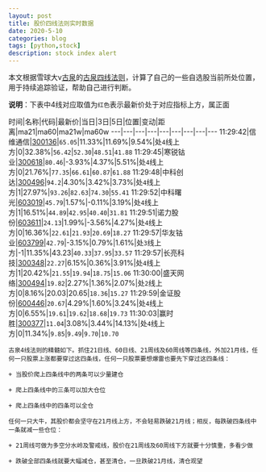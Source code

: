 ```yaml
---
layout: post
title: 股价四线法则实时数据
date: 2020-5-10
categories: blog
tags: [python,stock]
description: stock index alert
---
```



本文根据雪球大v[古泉](https://xueqiu.com/u/7148646888)的[古泉四线法则](https://xueqiu.com/7148646888/130498192)，计算了自己的一些自选股当前所处位置，用于持续追踪验证，帮助自己进行判断。

**说明**：下表中4线对应取值为`红色`表示最新价处于对应指标上方，属正面

时间|名称|代码|最新价|当日|3日|5日|位置|变动|距离|ma21|ma60|ma21w|ma60w
---|---|---|---|---|---|---|---|---
11:29:42|信维通信|[300136](https://xueqiu.com/S/SZ300136)|`65.05`|11.33%|11.69%|9.54%|处`4`线上方|0|32.38%|`56.42`|`52.30`|`48.51`|`41.88`
11:29:45|寒锐钴业|[300618](https://xueqiu.com/S/SZ300618)|`80.46`|-3.93%|4.37%|5.51%|处`4`线上方|0|21.76%|`77.35`|`66.61`|`60.87`|`61.88`
11:29:48|中科创达|[300496](https://xueqiu.com/S/SZ300496)|`94.2`|4.30%|3.42%|3.73%|处`4`线上方|1|27.97%|`93.26`|`82.63`|`74.30`|`55.41`
11:29:52|中科曙光|[603019](https://xueqiu.com/S/SH603019)|`45.79`|1.57%|-0.11%|3.19%|处`4`线上方|1|16.51%|`44.89`|`42.95`|`40.40`|`31.81`
11:29:51|诺力股份|[603611](https://xueqiu.com/S/SH603611)|`24.13`|1.99%|-3.56%|4.27%|处`4`线上方|0|16.36%|`22.61`|`21.93`|`20.69`|`18.27`
11:29:57|华友钴业|[603799](https://xueqiu.com/S/SH603799)|`42.79`|-3.15%|0.79%|1.61%|处`3`线上方|-1|11.35%|43.23|`40.33`|`37.95`|`33.57`
11:29:57|长亮科技|[300348](https://xueqiu.com/S/SZ300348)|`22.27`|6.15%|0.36%|3.91%|处`4`线上方|1|20.42%|`21.55`|`19.94`|`18.75`|`15.06`
11:30:00|盛天网络|[300494](https://xueqiu.com/S/SZ300494)|`19.82`|2.27%|1.36%|2.07%|处`2`线上方|0|8.16%|20.03|20.65|`18.36`|`15.27`
11:29:59|金证股份|[600446](https://xueqiu.com/S/SH600446)|`20.67`|4.29%|1.60%|3.24%|处`4`线上方|0|6.55%|`19.61`|`19.62`|`18.68`|`19.73`
11:30:03|赢时胜|[300377](https://xueqiu.com/S/SZ300377)|`11.04`|3.08%|3.44%|14.13%|处`4`线上方|0|11.34%|`9.85`|`9.49`|`9.70`|`10.70`

```
古泉4线法则的精髓如下。抓住21日线、60日线、21周线及60周线等四条线，外加21月线，任何一只股票上涨都要穿过这四条线，任何一只股票要想爆雷也要先下穿过这四条线：

+ 当股价爬上四条线中的两条可以少量建仓

+ 爬上四条线中的三条可以加大仓位

+ 爬上四条线中的四条可以全仓

任何一只大牛，其股价都会坚守在21月线上方，不会轻易跌破21月线；相反，每跌破四条线中一条就减一些仓位：

+ 21周线可做为多空分水岭及警戒线，股价在21周线及60周线下方就要十分慎重，多看少做

+ 跌破全部四条线就要大幅减仓，甚至清仓，一旦跌破21月线，清仓观望
```
